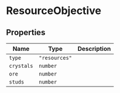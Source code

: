 # ResourceObjective

## Properties

| Name | Type | Description |
|------|------|-------------|
| `type` | `"resources"` |  |
| `crystals` | `number` |  |
| `ore` | `number` |  |
| `studs` | `number` |  |

